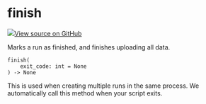 # finish

<!-- Insert buttons and diff -->


[![](https://www.tensorflow.org/images/GitHub-Mark-32px.png)View source on GitHub](https://www.github.com/wandb/client/tree/bdf4b81e3bd3af7f5cd7caf3a7d7d0244d324138/wandb/sdk/wandb_run.py#L2346-L2354)




Marks a run as finished, and finishes uploading all data.

<pre><code>finish(
    exit_code: int = None
) -> None</code></pre>



<!-- Placeholder for "Used in" -->

This is used when creating multiple runs in the same process.
We automatically call this method when your script exits.